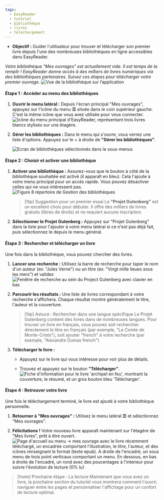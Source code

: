 ```yaml
---
tags:
  - EasyReader
  - tutoriel
  - bibliothèque
  - livres
  - téléchargement
---
```

- **Objectif :** Guider l'utilisateur pour trouver et télécharger son premier livre depuis l'une des nombreuses bibliothèques en ligne accessibles dans EasyReader.

_Votre bibliothèque "Mes ouvrages" est actuellement vide. Il est temps de la remplir ! EasyReader donne accès à des milliers de livres numériques via des bibliothèques partenaires. Suivez ces étapes pour télécharger votre premier ouvrage._
	![Vue de la bibliothèque sur l’application](images/Figure5_bibliotheque_vide.png)


#### **Étape 1 : Accéder au menu des bibliothèques**

1. **Ouvrir le menu latéral :** Depuis l'écran principal "Mes ouvrages", appuyez sur l'icône du menu **☰** située dans le coin supérieur gauche. C'est la même icône que vous avez utilisée pour vous connecter.
	![Icône du menu principal d'EasyReader, représentant trois livres blancs stylisés sur une étagère.](images/Figure6_menu_principal.png) 
2. **Gérer les bibliothèques :** Dans le menu qui s'ouvre, vous verrez une liste d'options. Appuyez sur le + à droite de  **"Gérer les bibliothèques"**.

    ![Ecran de bibliothèques sélectionnés dans le sous-menus](images/Figure7_sous_menu_gerer_ma_bibliotheque.png)

#### **Étape 2 : Choisir et activer une bibliothèque**

1. **Activer une bibliothèque :** Assurez-vous que le bouton à côté de la bibliothèque souhaitée est activé (il apparaît en bleu). Cela l'ajoute à votre menu principal pour un accès rapide. Vous pouvez désactiver celles qui ne vous intéressent pas.
    ![Figure 8 répertoire de Gestion des bibliothèques](images/Figure8_menu_des_biblioteques.png)
    
    > [!tip] Suggestion pour un premier essai 
    > Le **"Projet Gutenberg"** est un excellent choix pour débuter. Il offre des milliers de livres gratuits (libres de droits) et ne requiert aucune inscription.
2. **Sélectionner le Projet Gutenberg :** Appuyez sur "Projet Gutenberg" dans la liste pour l'ajouter à votre menu latéral si ce n'est pas déjà fait, puis sélectionnez le depuis le menu général.

#### **Étape 3 : Rechercher et télécharger un livre**

Une fois dans la bibliothèque, vous pouvez chercher des livres.

1. **Lancer une recherche :** Utilisez la barre de recherche pour taper le nom d'un auteur (ex: "Jules Verne") ou un titre (ex: "Vingt mille lieues sous les mers") et validez
    ![Fenêtre de recherche au sein du Project Gutenberg avec clavier en bas](images/Figure9_recherche_gutenberg.png)
2. **Parcourir les résultats :** Une liste de livres correspondant à votre recherche s'affichera. Chaque résultat montre généralement le titre, l'auteur et la couverture.

	> [!tip] Astuce : Rechercher dans une langue spécifique
	> Le Projet Gutenberg contient des livres dans de nombreuses langues. Pour trouver un livre en français, vous pouvez soit rechercher directement le titre en français (par exemple, "Le Comte de Monte-Cristo"), soit ajouter "french" à votre recherche (par exemple, "Alexandre Dumas french")
3. **Télécharger le livre :**
    
    - Appuyez sur le livre qui vous intéresse pour voir plus de détails.
        
    - Trouvez et appuyez sur le bouton **"Télécharger"**. 
      ![Fiche d'information pour le livre 'archipel en feu', montrant la couverture, le résumé, et un gros bouton bleu 'Télécharger'.](images/Figure10_fiche_livre.png)
        

#### **Étape 4 : Retrouver votre livre**

Une fois le téléchargement terminé, le livre est ajouté à votre bibliothèque personnelle.

1. **Retourner à "Mes ouvrages" :** Utilisez le menu latéral **☰** et sélectionnez "Mes ouvrages".
    
2. **Félicitations !** Votre nouveau livre apparaît maintenant sur l'étagère de "Mes livres", prêt à être ouvert. 
    ![Page d'accueil ou menu → mes ouvrage avec le livre récemment téléchargé, un encadrée comportant l'illustration, le titre, l'auteur, et des icônes renseignant le format (texte epub). A droite de l'encadré, un sous menu de trois point verticaux comportant un menu. En dessous, en bas à droite de l'encadré, un rond avec des poucentages à l'interieur pour suivre l'évolution de lecture (0% lu) ](images/Figure11_mes_ouvrage_accueil.png)

> [!note] Prochaine étape : La lecture Maintenant que vous avez un livre, la prochaine section du tutoriel vous montrera comment l'ouvrir, naviguer entre les pages et personnaliser l'affichage pour un confort de lecture optimal.